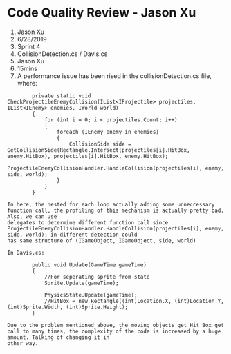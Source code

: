 ﻿# Code Quality Review - Jason Xu
1. Jason Xu
2. 6/28/2019
3. Sprint 4
4. CollisionDetection.cs / Davis.cs
5. Jason Xu
6. 15mins
7. A performance issue has been rised in the collisionDetection.cs file, where:
```
        private static void CheckProjectileEnemyCollision(IList<IProjectile> projectiles, IList<IEnemy> enemies, IWorld world)
        {
            for (int i = 0; i < projectiles.Count; i++)
            {
                foreach (IEnemy enemy in enemies)
                {
                    CollisionSide side = GetCollisionSide(Rectangle.Intersect(projectiles[i].HitBox, enemy.HitBox), projectiles[i].HitBox, enemy.HitBox);
                    ProjectileEnemyCollisionHandler.HandleCollision(projectiles[i], enemy, side, world);
                }
            }
        }
```
	In here, the nested for each loop actually adding some unneccessary function call, the profiling of this mechanism is actually pretty bad. Also, we can use
	delegates to determine different function call since ProjectileEnemyCollisionHandler.HandleCollision(projectiles[i], enemy, side, world); in different detection could 
	has same structure of (IGameObject, IGameObject, side, world)

	In Davis.cs:
```
        public void Update(GameTime gameTime)
        {
            //For seperating sprite from state
            Sprite.Update(gameTime);

            PhysicsState.Update(gameTime);
            //HitBox = new Rectangle((int)Location.X, (int)Location.Y, (int)Sprite.Width, (int)Sprite.Height);
        }
```
	Due to the problem mentioned above, the moving objects get_Hit_Box get call to many times, the complexity of the code is increased by a huge amount. Talking of changing it in 
	other way.